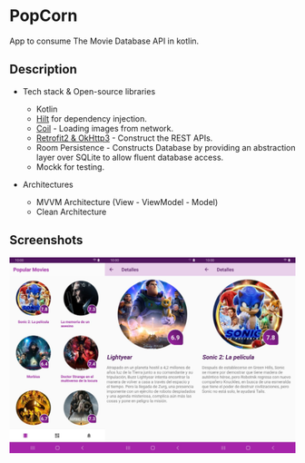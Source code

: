 # PopCorn
App to consume The Movie Database API in kotlin.

## Description

* Tech stack & Open-source libraries
   - Kotlin
   - [Hilt](https://dagger.dev/hilt/) for dependency injection.
   - [Coil](https://github.com/coil-kt/coil) - Loading images from network.
   - [Retrofit2 & OkHttp3](https://github.com/square/retrofit) - Construct the REST APIs.
   - Room Persistence - Constructs Database by providing an abstraction layer over SQLite to allow fluent database access.
   - Mockk for testing.

* Architectures
   - MVVM Architecture (View  - ViewModel - Model)
   - Clean Architecture

## Screenshots

![preview1](https://github.com/chrismagaa/PopCorn/blob/master/screenshots.png)
